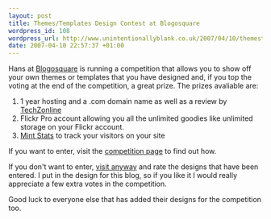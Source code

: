 ```yaml
---
layout: post
title: Themes/Templates Design Contest at Blogosquare
wordpress_id: 108
wordpress_url: http://www.unintentionallyblank.co.uk/2007/04/10/themestemplates-design-contest-at-blogosquare/
date: 2007-04-10 22:57:37 +01:00
---
```

<p>Hans at <a href="http://blogosquare.com">Blogosquare</a> is running a competition that allows you to show off your own themes or templates that you have designed and, if you top the voting at the end of the competition, a great prize. The prizes avaliable are:</p>

<ol><li>1 year hosting and a .com domain name as well as a review by <a href="http://www.techzonline.net/2007/04/04/blogosquarecom-design-competition/">TechZonline</a></li>
<li>Flickr Pro account allowing you all the unlimited goodies like unlimited storage on your Flickr account.</li>
<li><a href="http://www.haveamint.com/">Mint Stats</a> to track your visitors on your site</li>
</ol>
<p>If you want to enter, visit the <a href="http://blogosquare.com/2007/04/03/blogosquare-themestemplates-design-competition/">competition page</a> to find out how.</p>

<p>If you don't want to enter, <a href="http://blogosquare.com/2007/04/03/blogosquare-themestemplates-design-competition/">visit anyway</a> and rate the designs that have been entered. I put in the design for this blog, so if you like it I would really appreciate a few extra votes in the competition.</p>

<p>Good luck to everyone else that has added their designs for the competition too.</p>
